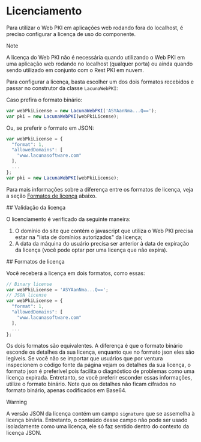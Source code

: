 ﻿# Licenciamento

Para utilizar o Web PKI em aplicações web rodando fora do localhost, é preciso configurar a licença de uso do componente.

> [!NOTE]
> A licença do Web PKI não é necessária quando utilizando o Web PKI em uma aplicação web rodando no localhost (qualquer porta)
> ou ainda quando sendo utilizado em conjunto com o Rest PKI em nuvem.

Para configurar a licença, basta escolher um dos dois formatos recebidos e passar no construtor da classe `LacunaWebPKI`:

Caso prefira o formato binário:

```javascript
var webPkiLicense = new LacunaWebPKI('ASYAanNma...Q==');
var pki = new LacunaWebPKI(webPkiLicense);
```

Ou, se preferir o formato em JSON:

```javascript
var webPkiLicense = {
  "format": 1,
  "allowedDomains": [
    "www.lacunasoftware.com"
  ],
  ...
};
var pki = new LacunaWebPKI(webPkiLicense);
```

Para mais informações sobre a diferença entre os formatos de licença, veja a seção [Formatos de licença](#formats) abaixo.

<a name="validation" />
## Validação da licença

O licenciamento é verificado da seguinte maneira:

1. O domínio do site que contém o javascript que utiliza o Web PKI precisa estar na "lista de domínios autorizados" da licença;
1. A data da máquina do usuário precisa ser anterior à data de expiração da licença (você pode optar por uma licença que não expira).

<a name="formats" />
## Formatos de licença

Você receberá a licença em dois formatos, como essas:

```javascript
// Binary license
var webPkiLicense = 'ASYAanNma...Q==';
// JSON license
var webPkiLicense = {
  "format": 1,
  "allowedDomains": [
    "www.lacunasoftware.com"
  ],
  ...
};
```

Os dois formatos são equivalentes. A diferença é que o formato binário esconde os detalhes da sua licença, enquanto que no formato json eles são legíveis.
Se você não se importar que usuários que por ventura inspecionem o código fonte da página vejam os detalhes da sua licença, o formato json é preferível pois
facilita o diagnóstico de problemas como uma licença expirada. Entretanto, se você preferir esconder essas informações, utilize o formato binário. Note que
os detalhes não ficam cifrados no formato binário, apenas codificados em Base64.

> [!WARNING]
> A versão JSON da licença contém um campo `signature` que se assemelha à licença binária. Entretanto, o conteúdo desse campo não pode ser usado isoladamente
> como uma licença, ele só faz sentido dentro do contexto da licença JSON.
